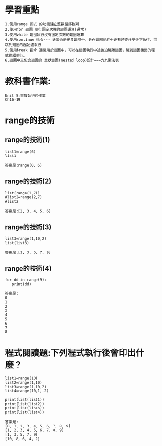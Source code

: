 # 學習重點
```
1.使用range 函式 的功能建立整數循序數列
2.使用for 廻圈 執行固定次數的廻圈運算(通常)
3.使用while 廻圈執行沒有固定次數的廻圈運算
4.使用continue 指令--- 通常也是用於廻圈中，是在廻圈執行中途暫時停住不往下執行，而跳到廻圈的起始處執行
5.使用break 指令 通常用於廻圈中，可以在廻圈執行中途強迫跳離廻圈，跳到廻圈後面的程式繼續執行。
6.廻圈中又包含廻圈的 巢狀廻圈(nested loop)設計===九九乘法表
```

# 教科書作業:
```
Unit 5:重複執行的作業
Ch16-19
```
# range的技術

## range的技術(1)
```
list1=range(6)
list1
```
```
答案是:range(0, 6)
```
## range的技術(2)
```
list(range(2,7))
#list2=range(2,7)
#list2
```
```
答案是:[2, 3, 4, 5, 6]
```
## range的技術(3)
```
list3=range(1,10,2)
list(list3)
```
```
答案是:[1, 3, 5, 7, 9]
```
## range的技術(4)
```
for dd in range(9):
   print(dd)
```
```
答案是:
0
1
2
3
4
5
6
7
8
```
# 程式閱讀題:下列程式執行後會印出什麼？
```
list1=range(10)
list2=range(1,10)
list3=range(1,10,2)
list4=range(10,1,-2)

print(list(list1))
print(list(list2))
print(list(list3)) 
print(list(list4))
```
```
答案是:
[0, 1, 2, 3, 4, 5, 6, 7, 8, 9]
[1, 2, 3, 4, 5, 6, 7, 8, 9]
[1, 3, 5, 7, 9]
[10, 8, 6, 4, 2]
```
